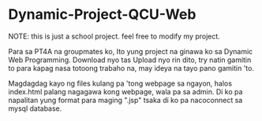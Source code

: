 # Dynamic-Project-QCU-Web
 NOTE: this is just a school project. feel free to modify my project.


Para sa PT4A na groupmates ko, Ito yung project na ginawa ko sa Dynamic Web Programming. 
Download nyo tas Upload nyo rin dito, try natin gamitin to para kapag nasa totoong trabaho na,
may ideya na tayo pano gamitin 'to.

Magdagdag kayo ng files kulang pa 'tong webpage sa ngayon, halos index.html palang nagagawa kong webpage,
wala pa sa admin.
Di ko pa napalitan yung format para maging ".jsp"
tsaka di ko pa nacoconnect sa mysql database.
